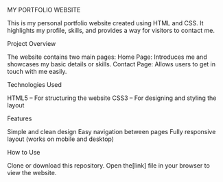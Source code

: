  MY PORTFOLIO WEBSITE

This is my personal portfolio website created using HTML and CSS.
It highlights my profile, skills, and provides a way for visitors to contact me.

 Project Overview
 
The website contains two main pages:
Home Page: Introduces me and showcases my basic details or skills.
Contact Page: Allows users to get in touch with me easily.

 Technologies Used

HTML5 – For structuring the website
CSS3 – For designing and styling the layout

 Features

Simple and clean design
Easy navigation between pages
Fully responsive layout (works on mobile and desktop)

 How to Use

Clone or download this repository.
Open the[link] file in your browser to view the website.

